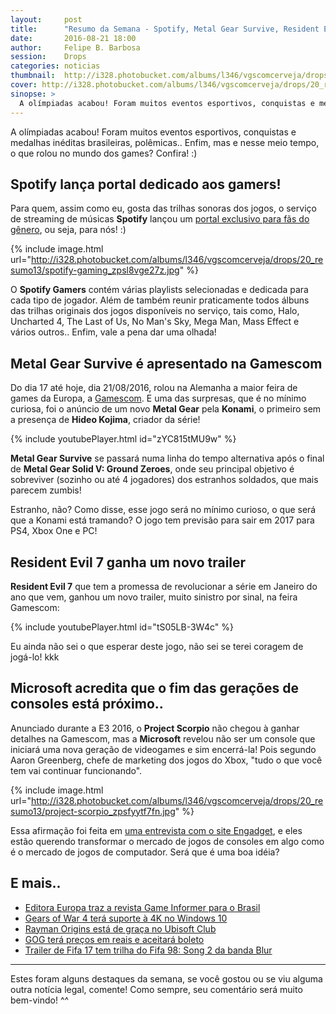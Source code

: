 ```yaml
---
layout:     post
title:      "Resumo da Semana - Spotify, Metal Gear Survive, Resident Evil 7, Fim das Gerações de Videogames? e mais.."
date:       2016-08-21 18:00
author:     Felipe B. Barbosa
session:    Drops
categories: noticias
thumbnail:  http://i328.photobucket.com/albums/l346/vgscomcerveja/drops/20_resumo13/post_thumbnail_zpsnxjyrspc.jpg
cover: http://i328.photobucket.com/albums/l346/vgscomcerveja/drops/20_resumo13/post_header_zpssinzjbir.jpg
sinopse: >
  A olímpiadas acabou! Foram muitos eventos esportivos, conquistas e medalhas inéditas brasileiras, polêmicas.. Enfim, mas e nesse meio tempo, o que rolou no mundo dos games? Confira! :)
---
```

A olímpiadas acabou! Foram muitos eventos esportivos, conquistas e medalhas inéditas brasileiras, polêmicas.. Enfim, mas e nesse meio tempo, o que rolou no mundo dos games? Confira! :)

## Spotify lança portal dedicado aos gamers!

Para quem, assim como eu, gosta das trilhas sonoras dos jogos, o serviço de streaming de músicas **Spotify** lançou um [portal exclusivo para fãs do gênero](http://www.spotify-gaming.com/), ou seja, para nós! :)

{% include image.html url="http://i328.photobucket.com/albums/l346/vgscomcerveja/drops/20_resumo13/spotify-gaming_zpsl8vge27z.jpg" %}

O **Spotify Gamers** contém várias playlists selecionadas e dedicada para cada tipo de jogador. Além de também reunir praticamente todos álbuns das trilhas originais dos jogos disponíveis no serviço, tais como, Halo, Uncharted 4, The Last of Us, No Man's Sky, Mega Man, Mass Effect e vários outros.. Enfim, vale a pena dar uma olhada!

## Metal Gear Survive é apresentado na Gamescom

Do dia 17 até hoje, dia 21/08/2016, rolou na Alemanha a maior feira de games da Europa, a [Gamescom](http://www.gamescom-cologne.com/gamescom/index-9.php). E uma das surpresas, que é no mínimo curiosa, foi o anúncio de um novo **Metal Gear** pela **Konami**, o primeiro sem a presença de **Hideo Kojima**, criador da série!

{% include youtubePlayer.html id="zYC815tMU9w" %}

**Metal Gear Survive** se passará numa linha do tempo alternativa após o final de **Metal Gear Solid V: Ground Zeroes**, onde seu principal objetivo é sobreviver (sozinho ou até 4 jogadores) dos estranhos soldados, que mais parecem zumbis!

Estranho, não? Como disse, esse jogo será no mínimo curioso, o que será que a Konami está tramando? O jogo tem previsão para sair em 2017 para PS4, Xbox One e PC!

## Resident Evil 7 ganha um novo trailer

**Resident Evil 7** que tem a promessa de revolucionar a série em Janeiro do ano que vem, ganhou um novo trailer, muito sinistro por sinal, na feira Gamescom:

{% include youtubePlayer.html id="tS05LB-3W4c" %}

Eu ainda não sei o que esperar deste jogo, não sei se terei coragem de jogá-lo! kkk

## Microsoft acredita que o fim das gerações de consoles está próximo..

Anunciado durante a E3 2016, o **Project Scorpio** não chegou à ganhar detalhes na Gamescom, mas a **Microsoft** revelou não ser um console que iniciará uma nova geração de videogames e sim encerrá-la! Pois segundo Aaron Greenberg, chefe de marketing dos jogos do Xbox, "tudo o que você tem vai continuar funcionando".

{% include image.html url="http://i328.photobucket.com/albums/l346/vgscomcerveja/drops/20_resumo13/project-scorpio_zpsfyytf7fn.jpg" %}

Essa afirmação foi feita em [uma entrevista com o site Engadget](https://www.engadget.com/2016/08/17/microsoft-aaron-greenberg-qa-project-scorpio-vr/), e eles estão querendo transformar o mercado de jogos de consoles em algo como é o mercado de jogos de computador. Será que é uma boa idéia?

## E mais..

- [Editora Europa traz a revista Game Informer para o Brasil](http://meiobit.com/349950/editora-europa-traz-revista-game-informer-para-o-brasil/)
- [Gears of War 4 terá suporte à 4K no Windows 10](http://www.eurogamer.pt/articles/2016-08-19-gears-of-war-4-ve-todas-as-configuracoes-da-versao-pc)
- [Rayman Origins está de graça no Ubisoft Club](https://club.ubi.com/#!/en-GB/ubi30)
- [GOG terá preços em reais e aceitará boleto](http://meiobit.com/349869/gog-aceitara-boleto-e-tera-precos-localizados/)
- [Trailer de Fifa 17 tem trilha do Fifa 98: Song 2 da banda Blur](http://jogos.uol.com.br/ultimas-noticias/2016/08/18/novo-video-de-fifa-17-revive-classica-song-2-musica-tema-do-fifa-98.htm)

---

Estes foram alguns destaques da semana, se você gostou ou se viu alguma outra notícia legal, comente! Como sempre, seu comentário será muito bem-vindo! ^^
